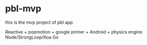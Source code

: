 # pbl-mvp
this is the mvp project of pbl app

Reactive + popmotion + google primer + Android + physics engine
Node/StrongLoop/Koa
Go
